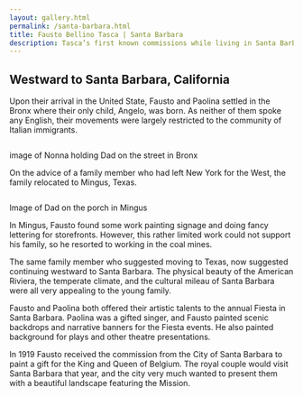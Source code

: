 ```yaml
---
layout: gallery.html
permalink: /santa-barbara.html
title: Fausto Bellino Tasca | Santa Barbara
description: Tasca’s first known commissions while living in Santa Barbara were the design and execution of interior decorative work for several estate homes in Montecito.
---
```

## Westward to Santa Barbara, California

Upon their arrival in the United State, Fausto and Paolina settled in the Bronx where their only child, Angelo, was born. As neither of them spoke any English, their movements were largely restricted to the community of Italian immigrants.

<div class="image-single">
  <img src="https://picsum.photos/800/600" alt="">
  <p>image of Nonna holding Dad on the street in Bronx</p>
</div>

On the advice of a family member who had left New York for the West, the family relocated to Mingus, Texas.

<div class="image-single">
  <img src="https://picsum.photos/800/600" alt="">
  <p>Image of Dad on the porch in Mingus</p>
</div>

In Mingus, Fausto found some work painting signage and doing fancy lettering for storefronts. However, this rather limited work could not support his family, so he resorted to working in the coal mines.

The same family member who suggested moving to Texas, now suggested continuing westward to Santa Barbara. The physical beauty of the American Riviera, the temperate climate, and the cultural mileau of Santa Barbara were all very appealing to the young family.

Fausto and Paolina both offered their artistic talents to the annual Fiesta in Santa Barbara. Paolina was a gifted singer, and Fausto painted scenic backdrops and narrative banners for the Fiesta events. He also painted background for plays and other theatre presentations.

In 1919 Fausto received the commission from the City of Santa Barbara to paint a gift for the King and Queen of Belgium. The royal couple would visit Santa Barbara that year, and the city very much wanted to present them with a beautiful landscape featuring the Mission.
